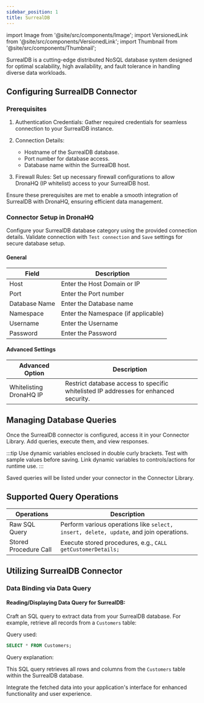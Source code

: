 ```yaml
---
sidebar_position: 1
title: SurrealDB
---
```


import Image from '@site/src/components/Image';
import VersionedLink from '@site/src/components/VersionedLink';
import Thumbnail from '@site/src/components/Thumbnail';

SurrealDB is a cutting-edge distributed NoSQL database system designed for optimal scalability, high availability, and fault tolerance in handling diverse data workloads.

## Configuring SurrealDB Connector

### Prerequisites

1. Authentication Credentials:
   Gather required credentials for seamless connection to your SurrealDB instance.

2. Connection Details:
   - Hostname of the SurrealDB database.
   - Port number for database access.
   - Database name within the SurrealDB host.

3. Firewall Rules:
   Set up necessary firewall configurations to allow DronaHQ (IP whitelist) access to your SurrealDB host.

Ensure these prerequisites are met to enable a smooth integration of SurrealDB with DronaHQ, ensuring efficient data management.

### Connector Setup in DronaHQ

Configure your SurrealDB database category using the provided connection details. Validate connection with `Test connection` and `Save` settings for secure database setup.

#### General 

| Field                | Description                             |
|----------------------|-----------------------------------------|
| Host                 | Enter the Host Domain or IP             |
| Port                 | Enter the Port number                   |
| Database Name        | Enter the Database name                 |
| Namespace            | Enter the Namespace (if applicable)     |
| Username             | Enter the Username                      |
| Password             | Enter the Password                      |

<!-- <figure>
  <Thumbnail src="/img/reference/connectors/surrealdb/details.png" alt="SurrealDB with Sample details." />
  <figcaption align = "center"><i>SurrealDB with Sample details.</i></figcaption>
</figure> -->

#### Advanced Settings

| Advanced Option   | Description    |
|----------------------|---------------------|
| Whitelisting DronaHQ IP | Restrict database access to specific whitelisted IP addresses for enhanced security. |

## Managing Database Queries

Once the SurrealDB connector is configured, access it in your Connector Library. Add queries, execute them, and view responses.

<!-- <figure>
  <Thumbnail src="/img/reference/connectors/surrealdb/data-query.jpeg" alt="Write Queries" />
  <figcaption align = "center"><i>Write Queries</i></figcaption>
</figure> -->

:::tip
Use dynamic variables enclosed in double curly brackets. Test with sample values before saving. Link dynamic variables to controls/actions for runtime use.
:::

Saved queries will be listed under your connector in the Connector Library.

## Supported Query Operations

| Operations           | Description                                     |
|----------------------|-------------------------------------------------|
| Raw SQL Query        | Perform various operations like `select, insert, delete, update`, and join operations. |
| Stored Procedure Call| Execute stored procedures, e.g., `CALL getCustomerDetails;` |

## Utilizing SurrealDB Connector

### Data Binding via Data Query

#### Reading/Displaying Data Query for SurrealDB:

Craft an SQL query to extract data from your SurrealDB database. For example, retrieve all records from a `Customers` table:

Query used:

```sql
SELECT * FROM Customers;
```

Query explanation:

This SQL query retrieves all rows and columns from the `Customers` table within the SurrealDB database.

<!-- <figure>
  <Thumbnail src="/img/reference/connectors/surrealdb/getall.jpeg" alt="Get all data query." />
  <figcaption align = "center"><i>Get all data query.</i></figcaption>
</figure> -->

Integrate the fetched data into your application's interface for enhanced functionality and user experience.
